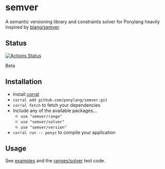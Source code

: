 # semver

A semantic versioning library and constraints solver for Ponylang heavily inspired by [blang/semver](https://github.com/blang/semver).

## Status

[![Actions Status](https://github.com/ponylang/semver/workflows/vs-ponyc-latest/badge.svg)](https://github.com/ponylang/semver/actions)

Beta

## Installation

* Install [corral](https://github.com/ponylang/corral)
* `corral add github.com/ponylang/semver.git`
* `corral fetch` to fetch your dependencies
* Include any of the available packages...
  * `use "semver/range"`
  * `use "semver/solver"`
  * `use "semver/version"`
* `corral run -- ponyc` to compile your application

## Usage

See [examples](examples/) and the [ranges/solver](semver/test/) test code.
